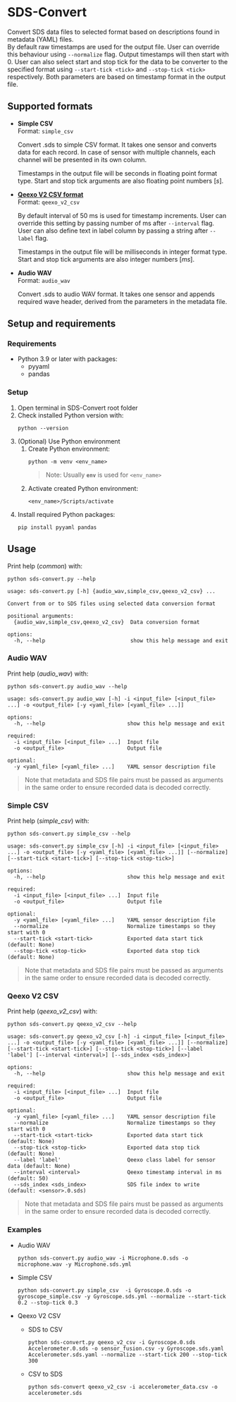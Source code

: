# SDS-Convert
Convert SDS data files to selected format based on descriptions found in metadata (YAML) files.  
By default raw timestamps are used for the output file. User can override this behaviour using `--normalize` flag.
Output timestamps will then start with 0. User can also select start and stop tick for the data to be converter to the
specified format using `--start-tick <tick>` and `--stop-tick <tick>` respectively. Both parameters are based on 
timestamp format in the output file.

## Supported formats
- **Simple CSV**  
  Format: `simple_csv`

  Convert .sds to simple CSV format. It takes one sensor and converts data for each record. In case of sensor with
  multiple channels, each channel will be presented in its own column.

  Timestamps in the output file will be seconds in floating point format type. Start and stop tick arguments are also
  floating point numbers \[*s*\].

- **[Qeexo V2 CSV format](https://docs.qeexo.com/guides/userguides/data-management#2-1-Data-format-specification)**  
  Format: `qeexo_v2_csv`

  By default interval of 50 ms is used for timestamp increments. User can override this setting by
  passing number of ms after `--interval` flag. User can also define text in label column by passing a string
  after `--label` flag.

  Timestamps in the output file will be milliseconds in integer format type. Start and stop tick arguments are also
  integer numbers \[*ms*\].

- **Audio WAV**  
  Format: `audio_wav`

  Convert .sds to audio WAV format. It takes one sensor and appends required wave header, derived from the
  parameters in the metadata file.

## Setup and requirements

### Requirements

- Python 3.9 or later with packages:
  - pyyaml
  - pandas

### Setup

1. Open terminal in SDS-Convert root folder
2. Check installed Python version with:
   ```
   python --version
   ```
3. (Optional) Use Python environment
   1. Create Python environment:
      ```
      python -m venv <env_name>
      ```
      >Note: Usually **`env`** is used for `<env_name>`
   2. Activate created Python environment:
      ```
      <env_name>/Scripts/activate
      ```
4. Install required Python packages:
   ```
   pip install pyyaml pandas
   ```

## Usage
Print help (*common*) with:
```
python sds-convert.py --help
```

```
usage: sds-convert.py [-h] {audio_wav,simple_csv,qeexo_v2_csv} ...

Convert from or to SDS files using selected data conversion format

positional arguments:
  {audio_wav,simple_csv,qeexo_v2_csv}  Data conversion format

options:
  -h, --help                           show this help message and exit
```

### Audio WAV
Print help (*audio_wav*) with:
```
python sds-convert.py audio_wav --help
```

```
usage: sds-convert.py audio_wav [-h] -i <input_file> [<input_file> ...] -o <output_file> [-y <yaml_file> [<yaml_file> ...]]

options:
  -h, --help                          show this help message and exit

required:
  -i <input_file> [<input_file> ...]  Input file
  -o <output_file>                    Output file

optional:
  -y <yaml_file> [<yaml_file> ...]    YAML sensor description file
```
> Note that metadata and SDS file pairs must be passed as arguments in the same order to ensure recorded data
is decoded correctly.

### Simple CSV
Print help (*simple_csv*) with:
```
python sds-convert.py simple_csv --help
```

```
usage: sds-convert.py simple_csv [-h] -i <input_file> [<input_file> ...] -o <output_file> [-y <yaml_file> [<yaml_file> ...]] [--normalize] [--start-tick <start-tick>] [--stop-tick <stop-tick>]

options:
  -h, --help                          show this help message and exit

required:
  -i <input_file> [<input_file> ...]  Input file
  -o <output_file>                    Output file

optional:
  -y <yaml_file> [<yaml_file> ...]    YAML sensor description file
  --normalize                         Normalize timestamps so they start with 0
  --start-tick <start-tick>           Exported data start tick (default: None)
  --stop-tick <stop-tick>             Exported data stop tick (default: None)
```
> Note that metadata and SDS file pairs must be passed as arguments in the same order to ensure recorded data
is decoded correctly.

### Qeexo V2 CSV
Print help (*qeexo_v2_csv*) with:
```
python sds-convert.py qeexo_v2_csv --help
```

```
usage: sds-convert.py qeexo_v2_csv [-h] -i <input_file> [<input_file> ...] -o <output_file> [-y <yaml_file> [<yaml_file> ...]] [--normalize] [--start-tick <start-tick>] [--stop-tick <stop-tick>] [--label 'label'] [--interval <interval>] [--sds_index <sds_index>]

options:
  -h, --help                          show this help message and exit

required:
  -i <input_file> [<input_file> ...]  Input file
  -o <output_file>                    Output file

optional:
  -y <yaml_file> [<yaml_file> ...]    YAML sensor description file
  --normalize                         Normalize timestamps so they start with 0
  --start-tick <start-tick>           Exported data start tick (default: None)
  --stop-tick <stop-tick>             Exported data stop tick (default: None)
  --label 'label'                     Qeexo class label for sensor data (default: None)
  --interval <interval>               Qeexo timestamp interval in ms (default: 50)
  --sds_index <sds_index>             SDS file index to write (default: <sensor>.0.sds)
```
> Note that metadata and SDS file pairs must be passed as arguments in the same order to ensure recorded data
is decoded correctly.

### Examples
- Audio WAV
  ```
  python sds-convert.py audio_wav -i Microphone.0.sds -o microphone.wav -y Microphone.sds.yml
  ```

- Simple CSV
  ```
  python sds-convert.py simple_csv  -i Gyroscope.0.sds -o gyroscope_simple.csv -y Gyroscope.sds.yml --normalize --start-tick 0.2 --stop-tick 0.3
  ```

- Qeexo V2 CSV
  - SDS to CSV
    ```
    python sds-convert.py qeexo_v2_csv -i Gyroscope.0.sds Accelerometer.0.sds -o sensor_fusion.csv -y Gyroscope.sds.yaml Accelerometer.sds.yaml --normalize --start-tick 200 --stop-tick 300
    ```

  - CSV to SDS
    ```
    python sds-convert qeexo_v2_csv -i accelerometer_data.csv -o accelerometer.sds
    ```
